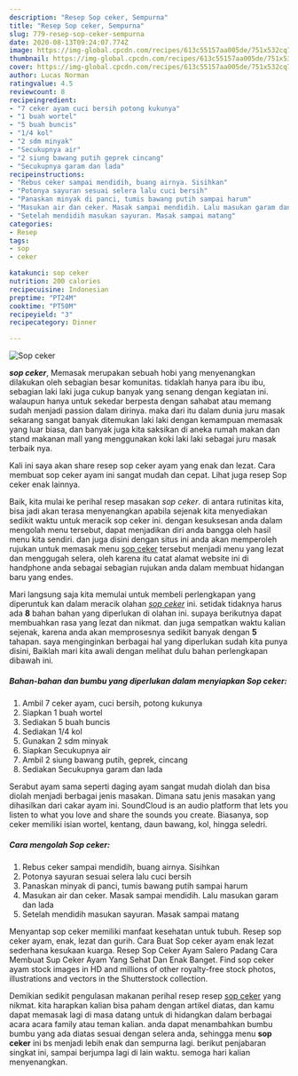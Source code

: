 ```yaml
---
description: "Resep Sop ceker, Sempurna"
title: "Resep Sop ceker, Sempurna"
slug: 779-resep-sop-ceker-sempurna
date: 2020-08-13T09:24:07.774Z
image: https://img-global.cpcdn.com/recipes/613c55157aa005de/751x532cq70/sop-ceker-foto-resep-utama.jpg
thumbnail: https://img-global.cpcdn.com/recipes/613c55157aa005de/751x532cq70/sop-ceker-foto-resep-utama.jpg
cover: https://img-global.cpcdn.com/recipes/613c55157aa005de/751x532cq70/sop-ceker-foto-resep-utama.jpg
author: Lucas Norman
ratingvalue: 4.5
reviewcount: 8
recipeingredient:
- "7 ceker ayam cuci bersih potong kukunya"
- "1 buah wortel"
- "5 buah buncis"
- "1/4 kol"
- "2 sdm minyak"
- "Secukupnya air"
- "2 siung bawang putih geprek cincang"
- "Secukupnya garam dan lada"
recipeinstructions:
- "Rebus ceker sampai mendidih, buang airnya. Sisihkan"
- "Potonya sayuran sesuai selera lalu cuci bersih"
- "Panaskan minyak di panci, tumis bawang putih sampai harum"
- "Masukan air dan ceker. Masak sampai mendidih. Lalu masukan garam dan lada"
- "Setelah mendidih masukan sayuran. Masak sampai matang"
categories:
- Resep
tags:
- sop
- ceker

katakunci: sop ceker 
nutrition: 200 calories
recipecuisine: Indonesian
preptime: "PT24M"
cooktime: "PT50M"
recipeyield: "3"
recipecategory: Dinner

---
```



![Sop ceker](https://img-global.cpcdn.com/recipes/613c55157aa005de/751x532cq70/sop-ceker-foto-resep-utama.jpg)

<b><i>sop ceker</i></b>, Memasak merupakan sebuah hobi yang menyenangkan dilakukan oleh sebagian besar komunitas. tidaklah hanya para ibu ibu, sebagian laki laki juga cukup banyak yang senang dengan kegiatan ini. walaupun hanya untuk sekedar berpesta dengan sahabat atau memang sudah menjadi passion dalam dirinya. maka dari itu dalam dunia juru masak sekarang sangat banyak ditemukan laki laki dengan kemampuan memasak yang luar biasa, dan banyak juga kita saksikan di aneka rumah makan dan stand makanan mall yang menggunakan koki laki laki sebagai juru masak terbaik nya.

Kali ini saya akan share resep sop ceker ayam yang enak dan lezat. Cara membuat sop ceker ayam ini sangat mudah dan cepat. Lihat juga resep Sop ceker enak lainnya.

Baik, kita mulai ke perihal resep masakan <i>sop ceker</i>. di antara rutinitas kita, bisa jadi akan terasa menyenangkan apabila sejenak kita menyediakan sedikit waktu untuk meracik sop ceker ini. dengan kesuksesan anda dalam mengolah menu tersebut, dapat menjadikan diri anda bangga oleh hasil menu kita sendiri. dan juga disini dengan situs ini anda akan memperoleh rujukan untuk memasak menu <u>sop ceker</u> tersebut menjadi menu yang lezat dan menggugah selera, oleh karena itu catat alamat website ini di handphone anda sebagai sebagian rujukan anda dalam membuat hidangan baru yang endes.


Mari langsung saja kita memulai untuk membeli perlengkapan yang diperuntuk kan dalam meracik olahan <u><i>sop ceker</i></u> ini. setidak tidaknya harus ada <b>8</b> bahan bahan yang diperlukan di olahan ini. supaya berikutnya dapat membuahkan rasa yang lezat dan nikmat. dan juga sempatkan waktu kalian sejenak, karena anda akan memprosesnya sedikit banyak dengan <b>5</b> tahapan. saya menginginkan berbagai hal yang diperlukan sudah kita punya disini, Baiklah mari kita awali dengan melihat dulu bahan perlengkapan dibawah ini.

<!--inarticleads1-->

##### Bahan-bahan dan bumbu yang diperlukan dalam menyiapkan Sop ceker:

1. Ambil 7 ceker ayam, cuci bersih, potong kukunya
1. Siapkan 1 buah wortel
1. Sediakan 5 buah buncis
1. Sediakan 1/4 kol
1. Gunakan 2 sdm minyak
1. Siapkan Secukupnya air
1. Ambil 2 siung bawang putih, geprek, cincang
1. Sediakan Secukupnya garam dan lada


Serabut ayam sama seperti daging ayam sangat mudah diolah dan bisa diolah menjadi berbagai jenis masakan. Dimana satu jenis masakan yang dihasilkan dari cakar ayam ini. SoundCloud is an audio platform that lets you listen to what you love and share the sounds you create. Biasanya, sop ceker memiliki isian wortel, kentang, daun bawang, kol, hingga seledri. 

<!--inarticleads2-->

##### Cara mengolah Sop ceker:

1. Rebus ceker sampai mendidih, buang airnya. Sisihkan
1. Potonya sayuran sesuai selera lalu cuci bersih
1. Panaskan minyak di panci, tumis bawang putih sampai harum
1. Masukan air dan ceker. Masak sampai mendidih. Lalu masukan garam dan lada
1. Setelah mendidih masukan sayuran. Masak sampai matang


Menyantap sop ceker memiliki manfaat kesehatan untuk tubuh. Resep sop ceker ayam, enak, lezat dan gurih. Cara Buat Sop ceker ayam enak lezat sederhana kesukaan kuarga. Resep Sop Ceker Ayam Salero Padang Cara Membuat Sup Ceker Ayam Yang Sehat Dan Enak Banget. Find sop ceker ayam stock images in HD and millions of other royalty-free stock photos, illustrations and vectors in the Shutterstock collection. 

Demikian sedikit pengulasan makanan perihal resep resep <u>sop ceker</u> yang nikmat. kita harapkan kalian bisa paham dengan artikel diatas, dan kamu dapat memasak lagi di masa datang untuk di hidangkan dalam berbagai acara acara family atau teman kalian. anda dapat menambahkan bumbu bumbu yang ada diatas sesuai dengan selera anda, sehingga menu <b>sop ceker</b> ini bs menjadi lebih enak dan sempurna lagi. berikut penjabaran singkat ini, sampai berjumpa lagi di lain waktu. semoga hari kalian menyenangkan.
